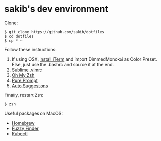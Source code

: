 # sakib's dev environment

Clone:
```
$ git clone https://github.com/sakib/dotfiles
$ cd dotfiles
$ cp * ~
```

Follow these instructions:

1. If using OSX, [install iTerm](https://www.iterm2.com/) and import DimmedMonokai as Color Preset. Else, just use the .bashrc and source it at the end.
2. [Sublime .vimrc](https://github.com/grigio/vim-sublime)
3. [Oh My Zsh](https://github.com/robbyrussell/oh-my-zsh)
4. [Pure Prompt](https://github.com/sindresorhus/pure)
5. [Auto Suggestions](https://github.com/zsh-users/zsh-autosuggestions/blob/master/INSTALL.md)

Finally, restart Zsh:
```
$ zsh
```

Useful packages on MacOS:
* [Homebrew](https://brew.sh/)
* [Fuzzy Finder](https://github.com/junegunn/fzf)
* [Kubectl](https://kubernetes.io/docs/tasks/tools/install-kubectl-macos/)
